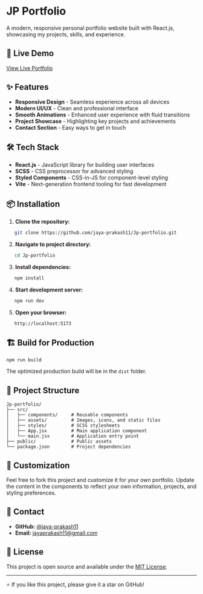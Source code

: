 # JP Portfolio

A modern, responsive personal portfolio website built with React.js, showcasing my projects, skills, and experience.

## 🚀 Live Demo

[View Live Portfolio](https://jaya-prakash11.github.io/Jp-portfolio) <!-- Update with your actual URL -->

## ✨ Features

- **Responsive Design** - Seamless experience across all devices
- **Modern UI/UX** - Clean and professional interface
- **Smooth Animations** - Enhanced user experience with fluid transitions
- **Project Showcase** - Highlighting key projects and achievements
- **Contact Section** - Easy ways to get in touch

## 🛠️ Tech Stack

- **React.js** - JavaScript library for building user interfaces
- **SCSS** - CSS preprocessor for advanced styling
- **Styled Components** - CSS-in-JS for component-level styling
- **Vite** - Next-generation frontend tooling for fast development

## 📦 Installation

1. **Clone the repository:**
```bash
   git clone https://github.com/jaya-prakash11/Jp-portfolio.git
```

2. **Navigate to project directory:**
```bash
   cd Jp-portfolio
```

3. **Install dependencies:**
```bash
   npm install
```

4. **Start development server:**
```bash
   npm run dev
```

5. **Open your browser:**
```
   http://localhost:5173
```

## 🏗️ Build for Production
```bash
npm run build
```

The optimized production build will be in the `dist` folder.

## 📁 Project Structure
```
Jp-portfolio/
├── src/
│   ├── components/     # Reusable components
│   ├── assets/         # Images, icons, and static files
│   ├── styles/         # SCSS stylesheets
│   ├── App.jsx         # Main application component
│   └── main.jsx        # Application entry point
├── public/             # Public assets
└── package.json        # Project dependencies
```

## 🎨 Customization

Feel free to fork this project and customize it for your own portfolio. Update the content in the components to reflect your own information, projects, and styling preferences.

## 📧 Contact

- **GitHub:** [@jaya-prakash11](https://github.com/jaya-prakash11)
- **Email:** jayaprakash11@gmail.com <!-- Add your email -->

## 📄 License

This project is open source and available under the [MIT License](LICENSE).

---

⭐ If you like this project, please give it a star on GitHub!
